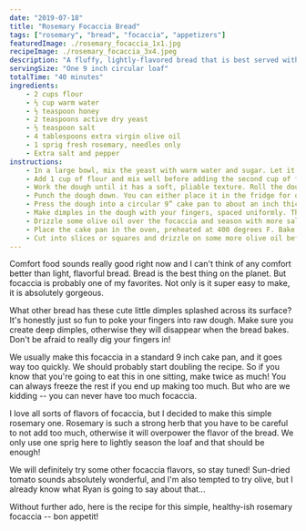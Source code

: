 ```yaml
---
date: "2019-07-18"
title: "Rosemary Focaccia Bread"
tags: ["rosemary", "bread", "focaccia", "appetizers"]
featuredImage: ./rosemary_focaccia_1x1.jpg
recipeImage: ./rosemary_focaccia_3x4.jpeg
description: "A fluffy, lightly-flavored bread that is best served with everything."
servingSize: "One 9 inch circular loaf"
totalTime: "40 minutes"
ingredients:
    - 2 cups flour
    - ⅔ cup warm water
    - ½ teaspoon honey
    - 2 teaspoons active dry yeast
    - ½ teaspoon salt
    - 4 tablespoons extra virgin olive oil
    - 1 sprig fresh rosemary, needles only
    - Extra salt and pepper
instructions:
    - In a large bowl, mix the yeast with warm water and sugar. Let it stand for about 5 minutes, until the yeast gets bubbly. Then stir in the olive oil and salt.
    - Add 1 cup of flour and mix well before adding the second cup of flour. The dough should start to get less sticky. Start kneading the dough, adding more flour if the dough is sticking to your hands. 
    - Work the dough until it has a soft, pliable texture. Roll the dough into a ball and place it into an oiled bowl. Cover with plastic wrap and let it rise for about an hour.
    - Punch the dough down. You can either place it in the fridge for one more rise overnight or bake right away. We usually let the dough rise in the fridge overnight.
    - Press the dough into a circular 9” cake pan to about an inch thick. 
    - Make dimples in the dough with your fingers, spaced uniformly. This prevents the dough from rising too much in the oven and it gives it that nice focaccia look we all know and love.
    - Drizzle some olive oil over the focaccia and season with more salt, pepper, and fresh rosemary.
    - Place the cake pan in the oven, preheated at 400 degrees F. Bake for 20 minutes, or until the focaccia is lightly golden brown. A toothpick inserted in the middle should come out completely clean. 
    - Cut into slices or squares and drizzle on some more olive oil before serving.
---
```

Comfort food sounds really good right now and I can't think of any comfort better than light, flavorful bread. Bread is the best thing on the planet. But focaccia is probably one of my favorites. Not only is it super easy to make, it is absolutely gorgeous.

What other bread has these cute little dimples splashed across its surface? It's honestly just so fun to poke your fingers into raw dough. Make sure you create deep dimples, otherwise they will disappear when the bread bakes. Don't be afraid to really dig your fingers in!

We usually make this focaccia in a standard 9 inch cake pan, and it goes way too quickly. We should probably start doubling the recipe. So if you know that you're going to eat this in one sitting, make twice as much! You can always freeze the rest if you end up making too much. But who are we kidding -- you can never have too much focaccia.

I love all sorts of flavors of focaccia, but I decided to make this simple rosemary one. Rosemary is such a strong herb that you have to be careful to not add too much, otherwise it will overpower the flavor of the bread. We only use one sprig here to lightly season the loaf and that should be enough!

We will definitely try some other focaccia flavors, so stay tuned! Sun-dried tomato sounds absolutely wonderful, and I'm also tempted to try olive, but I already know what Ryan is going to say about that...

Without further ado, here is the recipe for this simple, healthy-ish rosemary focaccia --  bon appetit!

